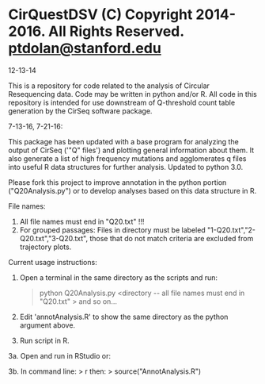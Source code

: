 CirQuestDSV
(C) Copyright 2014-2016. All Rights Reserved.
ptdolan@stanford.edu
===========
12-13-14 

This is a repository for code related to the analysis of Circular Resequencing data. Code may be written in python  and/or R.
All code in this repository is intended for use downstream of Q-threshold count table generation by the CirSeq software package.

7-13-16, 7-21-16:

This package has been updated with a base program for analyzing the output of CirSeq ('"Q" files') and plotting general information about them. It also generate a list of high frequency mutations and agglomerates q files into useful R data structures for further analysis. Updated to python 3.0. 

Please fork this project to improve annotation in the python portion ("Q20Analysis.py") or to develop analyses based on this data structure in R.

File names:
 1. All file names must end in "Q20.txt" !!!
 2. For grouped passages: Files in directory must be labeled "1-Q20.txt","2-Q20.txt","3-Q20.txt", those that do not match criteria are excluded from trajectory plots.

Current usage instructions:
1. Open a terminal in the same directory as the scripts and run: 

    > python Q20Analysis.py <directory -- all file names must end in "Q20.txt" > <translation start> <translation end> <next ORF start> <next ORF stop> and so on...

2. Edit 'annotAnalysis.R' to show the same directory as the python argument above.

3. Run script in R. 

3a. Open and run in RStudio or:

3b. In command line:
    > r 
then:
    > source("AnnotAnalysis.R")




